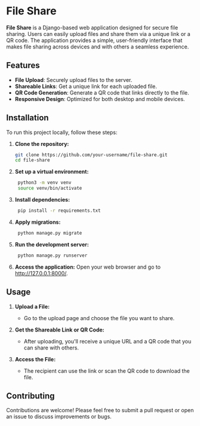 # File Share

**File Share** is a Django-based web application designed for secure file sharing. Users can easily upload files and share them via a unique link or a QR code. The application provides a simple, user-friendly interface that makes file sharing across devices and with others a seamless experience.

## Features

- **File Upload**: Securely upload files to the server.
- **Shareable Links**: Get a unique link for each uploaded file.
- **QR Code Generation**: Generate a QR code that links directly to the file.
- **Responsive Design**: Optimized for both desktop and mobile devices.

## Installation

To run this project locally, follow these steps:

1. **Clone the repository:**
   ```bash
   git clone https://github.com/your-username/file-share.git
   cd file-share
2. **Set up a virtual environment:**
   ```bash
    python3 -m venv venv
    source venv/bin/activate
    ```
3. **Install dependencies:**
   ```bash
    pip install -r requirements.txt

    ```
4. **Apply migrations:**
   ```bash
    python manage.py migrate
    ```
5. **Run the development server:**
   ```bash
    python manage.py runserver
    ```
6. **Access the application:**
    Open your web browser and go to http://127.0.0.1:8000/.

## Usage

1. **Upload a File:**
   - Go to the upload page and choose the file you want to share.

2. **Get the Shareable Link or QR Code:**
   - After uploading, you'll receive a unique URL and a QR code that you can share with others.

3. **Access the File:**
   - The recipient can use the link or scan the QR code to download the file.

## Contributing

Contributions are welcome! Please feel free to submit a pull request or open an issue to discuss improvements or bugs.


   
